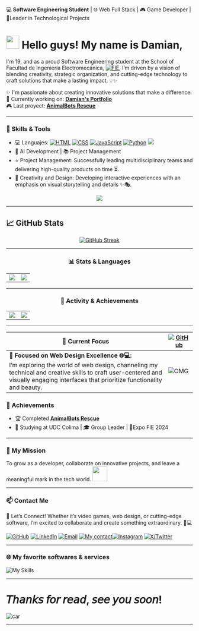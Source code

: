 💻 **Software Engineering Student** | 🌐 Web Full Stack | 🎮 Game Developer | 🎯Leader in Technological Projects

# <img src="https://raw.githubusercontent.com/MartinHeinz/MartinHeinz/master/wave.gif" width="35" /> Hello guys! My name is Damian,
I'm 19, and as a proud Software Engineering student at the School of Facultad de Ingeniería Electromecánica, [![FIE](https://img.shields.io/badge/-FIE-000066?logo=grad&logoColor=white)](https://portal.ucol.mx/fie/), I’m driven by a vision of blending creativity, strategic organization, and cutting-edge technology to craft solutions that make a lasting impact. 💡✨

✨ I'm passionate about creating innovative solutions that make a difference.  
🔭 Currently working on: **[Damian's Portfolio](https://github.com/Dami-Val/Damian-s-Portfolio.git)**  
🎮  Last proyect: **[AnimalBots Rescue](https://github.com/Dami-Val/AnimalBots-Rescue)**  

---




### 🚀 **Skills & Tools**



- 💻 Languajes:  [![HTML](https://img.shields.io/badge/HTML-E34F26?style=flat&logo=html5&logoColor=white)](https://developer.mozilla.org/en-US/docs/Web/HTML) [![CSS](https://img.shields.io/badge/CSS-1572B6?style=flat&logo=css3&logoColor=white)](https://developer.mozilla.org/en-US/docs/Web/CSS) [![JavaScript](https://img.shields.io/badge/JavaScript-F7DF1E?style=flat&logo=javascript&logoColor=black)](https://developer.mozilla.org/en-US/docs/Web/JavaScript) [![Python](https://img.shields.io/badge/Python-3776AB?style=flat&logo=python&logoColor=white)](https://docs.python.org/3/) [![](https://img.shields.io/badge/-00599C?style=flat&logo=c&logoColor=white)](https://devdocs.io/c/)
- 🤖 AI Development | 📚 Project Management
- ⭐ Project Management: Successfully leading multidisciplinary teams and delivering high-quality products on time ⏳.
- 🎨 Creativity and Design: Developing interactive experiences with an emphasis on visual storytelling and details ✨🎭.
<p align="center">
  <a href="">
    <img src="https://skillicons.dev/icons?i=html,css,js,python,c" />
  </a>
</p>

---

## 📈 GitHub Stats 

<div align="center">

[![GitHub Streak](https://nirzak-streak-stats.vercel.app?user=Dami-Val&theme=tokyonight-duo&hide_border=true)](https://git.io/streak-stats)

---

### 📊 Stats & Languages  

<table>
  <tr>
    <td align="center"><img src="https://github-readme-stats.vercel.app/api?username=Dami-Val&show_icons=true&theme=dark&hide_rank=true&card_width=300"></td>
    <td align="center"><img src="https://github-readme-stats.vercel.app/api/top-langs/?username=Dami-Val&layout=compact&theme=dark&card_width=300"></td>
  </tr>
</table>

---

### 🚀 Activity & Achievements

<table>
  <tr>
    <td align="center"><img src="https://github-readme-activity-graph.vercel.app/graph?username=Dami-Val&theme=github-dark"></td>
    <td align="center"><img src="https://github-profile-trophy.vercel.app/?username=Dami-Val&theme=darkhub"></td>
  </tr>
</table>

</div>

---

| 👀 Current Focus | [![GitHub](https://img.shields.io/github/followers/Dami-Val?style=social)](https://github.com/Dami-Val) |
|------------------------------------------------------------------------------------------------------|---------------------------------------------------------------------------------------------------------------------------|
| 🔹 **Focused on Web Design Excellence 🌐💻:** <br> I’m exploring the world of web design, channeling my technical and creative skills to craft user-centered and visually engaging interfaces that prioritize functionality and beauty. |   ![OMG](https://media4.giphy.com/media/v1.Y2lkPTc5MGI3NjExdnVqMnBtZTRwODFxemUybWI1ZWJraTRlcW55aXA1emk5OHJkeHE0YiZlcD12MV9pbnRlcm5hbF9naWZfYnlfaWQmY3Q9Zw/xT9IgHq4eDQKKCHqAo/giphy.gif)                                                                                                                         |



### 🌟 **Achievements**
- 🏆 Completed **[AnimalBots Rescue](https://github.com/Dami-Val/AnimalBots-Rescue)**  
- 📖 Studying at UDC Colima | 🎓 Group Leader | 🏢Expo FIE 2024  
---

### 🚀 My Mission 
To grow as a developer, collaborate on innovative projects, and leave a meaningful mark in the tech world.
 <img src="https://media.giphy.com/media/trN83pDD8yRDHBGfl3/giphy.gif" width="40" />
 
---

### 📫 **Contact Me**
📢 Let’s Connect! Whether it’s video games, web design, or cutting-edge software, I’m excited to collaborate and create something extraordinary. 🤝💻



[![GitHub](https://img.shields.io/badge/-GitHub-181717?logo=github&logoColor=white)](https://github.com/Dami-Val)  [![LinkedIn](https://img.shields.io/badge/-LinkedIn-blue?logo=linkedin&logoColor=white)](https://linkedin.com/in/tu-perfil)  [![Email](https://img.shields.io/badge/-Email-red?logo=gmail&logoColor=white)](mailto:damival.32@gmail.com)  [![My contact](https://img.shields.io/badge/-Teléfono-25D366?logo=whatsapp&logoColor=white)](https://w.app/damianvalencia)[![Instagram](https://img.shields.io/badge/-Instagram-E4405F?logo=instagram&logoColor=white)](https://www.instagram.com/damival_/)  [![X/Twitter](https://img.shields.io/badge/-Twitter-00acee?logo=twitter&logoColor=white)](https://x.com/damival_) 


---

### 🌐 My favorite softwares & services

![My Skills](https://skillicons.dev/icons?i=vscode,visualstudio,github,figma,notion,azure,vim,git,gitlab,fastapi,flutter,linkedin,windows,apple,linux,ubuntu,ps,ai,pr,ae,xd,au,unreal,unity,&perline=12) 


---

# 𝘛𝘩𝘢𝘯𝘬𝘴 𝘧𝘰𝘳 𝘳𝘦𝘢𝘥, 𝘴𝘦𝘦 𝘺𝘰𝘶 𝘴𝘰𝘰𝘯!

![car](https://media0.giphy.com/media/v1.Y2lkPTc5MGI3NjExMjFjbWExaXFwc3BxZ2t2YjE2NzAxeGMwMWZ1cDBnOXE4ODdjcnMzbCZlcD12MV9pbnRlcm5hbF9naWZfYnlfaWQmY3Q9Zw/7NoNw4pMNTvgc/giphy.gif)


---

